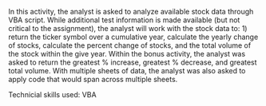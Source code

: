 In this activity, the analyst is asked to analyze available stock data through VBA script. While additional test information is made available (but not critical to the assignment), the analyst will work with the stock data to: 1) return the ticker symbol over a cumulative year, calculate the yearly change of stocks, calculate the percent change of stocks, and the total volume of the stock within the give year. Within the bonus activity, the analyst was asked to return the greatest % increase, greatest % decrease, and greatest total volume. With multiple sheets of data, the analyst was also asked to apply code that would span across multiple sheets.  

Technicial skills used: VBA
